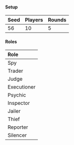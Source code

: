 #### Setup
| Seed | Players | Rounds  |
| :----| :-------| :------ |
| 56   | 10      | 5       |

#### Roles
| Role         |
| :----------- |
| Spy          |
| Trader       |
| Judge        |
| Executioner  |
| Psychic      |
| Inspector    |
| Jailer       |
| Thief        |
| Reporter     |
| Silencer     |